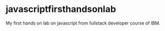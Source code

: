 # javascriptfirsthandsonlab
My first hands on lab on javascript from fullstack developer course of IBM.
